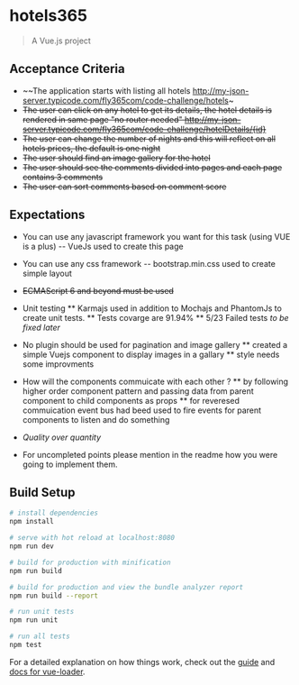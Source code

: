 # hotels365

> A Vue.js project


## Acceptance Criteria
- ~~The application starts with listing all hotels http://my-json-server.typicode.com/fly365com/code-challenge/hotels~
- ~~The user can click on any hotel to get its details, the hotel details is rendered in same page "no router needed" http://my-json-server.typicode.com/fly365com/code-challenge/hotelDetails/{id}~~ 
- ~~The user can change the number of nights and this will reflect on all hotels prices, the default is one night~~
- ~~The user should find an image gallery for the hotel~~
- ~~The user should see the comments divided into pages and each page contains 3 comments~~
- ~~The user can sort comments based on comment score~~


## Expectations

- You can use any javascript framework you want for this task (using VUE is a plus)
-- VueJs used to create this page

- You can use any css framework
-- bootstrap.min.css used to create simple layout

- ~~ECMAScript 6 and beyond must be used~~

- Unit testing
  ** Karmajs used in addition to Mochajs and PhantomJs to create unit tests.
  ** Tests covarge are 91.94%
  ** 5/23 Failed tests *to be fixed later*

- No plugin should be used for pagination and image gallery
  ** created a simple Vuejs component to display images in a gallary
  ** style needs some improvments

- How will the components commuicate with each other ?
  ** by following higher order component pattern and passing data from parent component to child
components as props
  ** for reveresed commuication event bus had beed used to fire events for parent components to listen and do something

- *Quality over quantity*

- For uncompleted points please mention in the readme how you were going to implement them.

## Build Setup

``` bash
# install dependencies
npm install

# serve with hot reload at localhost:8080
npm run dev

# build for production with minification
npm run build

# build for production and view the bundle analyzer report
npm run build --report

# run unit tests
npm run unit

# run all tests
npm test
```

For a detailed explanation on how things work, check out the [guide](http://vuejs-templates.github.io/webpack/) and [docs for vue-loader](http://vuejs.github.io/vue-loader).
